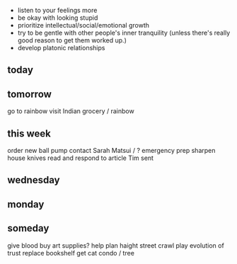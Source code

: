 * listen to your feelings more
* be okay with looking stupid
* prioritize intellectual/social/emotional growth  
* try to be gentle with other people's inner tranquility (unless there's really good reason to get them worked up.)
* develop platonic relationships
## today

## tomorrow
go to rainbow
visit Indian grocery / rainbow
## this week
order new ball pump
contact Sarah Matsui / ?
emergency prep
sharpen house knives
read and respond to article Tim sent
## wednesday
## monday
## someday
give blood
buy art supplies?
help plan haight street crawl
play evolution of trust
replace bookshelf
get cat condo / tree